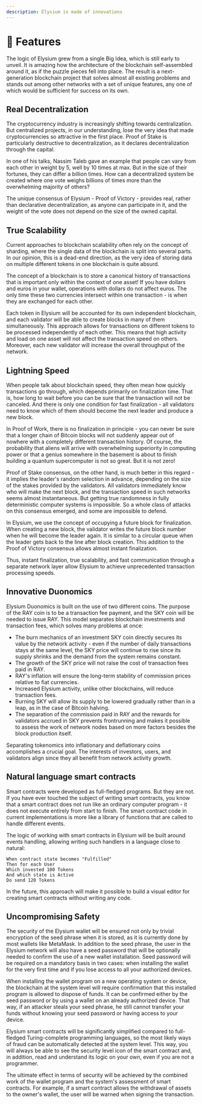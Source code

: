 ```yaml
---
description: Elysium is made of innovations
---
```


# 🌟 Features

The logic of Elysium grew from a single Big Idea, which is still early to unveil. It is amazing how the architecture of the blockchain self-assembled around it, as if the puzzle pieces fell into place. The result is a next-generation blockchain project that solves almost all existing problems and stands out among other networks with a set of unique features, any one of which would be sufficient for success on its own.

## Real Decentralization

The cryptocurrency industry is increasingly shifting towards centralization. But centralized projects, in our understanding, lose the very idea that made cryptocurrencies so attractive in the first place. Proof of Stake is particularly destructive to decentralization, as it declares decentralization through the capital.

In one of his talks, Nassim Taleb gave an example that people can vary from each other in weight by 5, well by 10 times at max. But in the size of their fortunes, they can differ a billion times. How can a decentralized system be created where one vote weighs billions of times more than the overwhelming majority of others?

The unique consensus of Elysium - Proof of Victory - provides real, rather than declarative decentralization, as anyone can participate in it, and the weight of the vote does not depend on the size of the owned capital.

## True Scalability <a href="#4dc9" id="4dc9"></a>

Current approaches to blockchain scalability often rely on the concept of sharding, where the single data of the blockchain is split into several parts. In our opinion, this is a dead-end direction, as the very idea of storing data on multiple different tokens in one blockchain is quite absurd.

The concept of a blockchain is to store a canonical history of transactions that is important only within the context of one asset! If you have dollars and euros in your wallet, operations with dollars do not affect euros. The only time these two currencies intersect within one transaction - is when they are exchanged for each other.

Each token in Elysium will be accounted for its own independent blockchain, and each validator will be able to create blocks in many of them simultaneously. This approach allows for transactions on different tokens to be processed independently of each other. This means that high activity and load on one asset will not affect the transaction speed on others. Moreover, each new validator will increase the overall throughput of the network.

## Lightning Speed

When people talk about blockchain speed, they often mean how quickly transactions go through, which depends primarily on finalization time. That is, how long to wait before you can be sure that the transaction will not be canceled. And there is only one condition for fast finalization - all validators need to know which of them should become the next leader and produce a new block.

In Proof of Work, there is no finalization in principle - you can never be sure that a longer chain of Bitcoin blocks will not suddenly appear out of nowhere with a completely different transaction history. Of course, the probability that aliens will arrive with overwhelming superiority in computing power or that a genius somewhere in the basement is about to finish building a quantum supercomputer is not so great. But it is not zero!

Proof of Stake consensus, on the other hand, is much better in this regard - it implies the leader's random selection in advance, depending on the size of the stakes provided by the validators. All validators immediately know who will make the next block, and the transaction speed in such networks seems almost instantaneous. But getting true randomness in fully deterministic computer systems is impossible. So a whole class of attacks on this consensus emerged, and some are impossible to defend.

In Elysium, we use the concept of occupying a future block for finalization. When creating a new block, the validator writes the future block number when he will become the leader again. It is similar to a circular queue when the leader gets back to the line after block creation. This addition to the Proof of Victory consensus allows almost instant finalization.

Thus, instant finalization, true scalability, and fast communication through a separate network layer allow Elysium to achieve unprecedented transaction processing speeds.

## Innovative Duonomics

Elysium Duonomics is built on the use of two different coins. The purpose of the RAY coin is to be a transaction fee payment, and the SKY coin will be needed to issue RAY. This model separates blockchain investments and transaction fees, which solves many problems at once:

* The burn mechanics of an investment SKY coin directly secures its value by the network activity - even if the number of daily transactions stays at the same level, the SKY price will continue to rise since its supply shrinks and the demand from the system remains constant.
* The growth of the SKY price will not raise the cost of transaction fees paid in RAY.
* RAY's inflation will ensure the long-term stability of commission prices relative to fiat currencies.
* Increased Elysium activity, unlike other blockchains, will reduce transaction fees.
* Burning SKY will allow its supply to be lowered gradually rather than in a leap, as in the case of Bitcoin halving.
* The separation of the commission paid in RAY and the rewards for validators accrued in SKY prevents frontrunning and makes it possible to assess the work of network nodes based on more factors besides the block production itself.

Separating tokenomics into inflationary and deflationary coins accomplishes a crucial goal. The interests of investors, users, and validators align since they all benefit from network activity growth.

## Natural language smart contracts

Smart contracts were developed as full-fledged programs. But they are not. If you have ever touched the subject of writing smart contracts, you know that a smart contract does not run like an ordinary computer program - it does not execute entirely from start to finish. The smart contract code in current implementations is more like a library of functions that are called to handle different events.&#x20;

The logic of working with smart contracts in Elysium will be built around events handling, allowing writing such handlers in a language close to natural:

```
When contract state becomes "Fulfilled"
Then for each User
Which invested 100 Tokens
And which state is Active
Do send 120 Tokens
```

In the future, this approach will make it possible to build a visual editor for creating smart contracts without writing any code.

## Uncompromising Safety

The security of the Elysium wallet will be ensured not only by trivial encryption of the seed phrase when it is stored, as it is currently done by most wallets like MetaMask. In addition to the seed phrase, the user in the Elysium network will also have a seed password that will be optionally needed to confirm the use of a new wallet installation. Seed password will be required on a mandatory basis in two cases: when installing the wallet for the very first time and if you lose access to all your authorized devices.

When installing the wallet program on a new operating system or device, the blockchain at the system level will require confirmation that this installed program is allowed to dispose of funds. It can be confirmed either by the seed password or by using a wallet on an already authorized device. That way, if an attacker steals your seed phrase, he still cannot transfer your funds without knowing your seed password or having access to your device.

Elysium smart contracts will be significantly simplified compared to full-fledged Turing-complete programming languages, so the most likely ways of fraud can be automatically detected at the system level. This way, you will always be able to see the security level icon of the smart contract and, in addition, read and understand its logic on your own, even if you are not a programmer.

The ultimate effect in terms of security will be achieved by the combined work of the wallet program and the system's assessment of smart contracts. For example, if a smart contract allows the withdrawal of assets to the owner's wallet, the user will be warned when signing the transaction.
